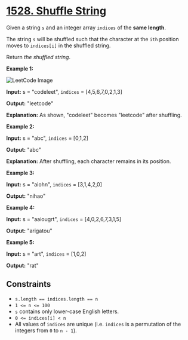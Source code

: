 # [1528. Shuffle String](https://leetcode.com/problems/shuffle-string/)

Given a string `s` and an integer array `indices` of the **same length**.

The string `s` will be shuffled such that the character at the `ith` position moves to `indices[i]` in the shuffled string.

Return _the shuffled string_.

**Example 1:**

![LeetCode Image](https://assets.leetcode.com/uploads/2020/07/09/q1.jpg)

**Input:** s = "codeleet", `indices` = \[4,5,6,7,0,2,1,3\]

**Output:** "leetcode"

**Explanation:** As shown, "codeleet" becomes "leetcode" after shuffling.

**Example 2:**

**Input:** s = "abc", `indices` = \[0,1,2\]

**Output:** "abc"

**Explanation:** After shuffling, each character remains in its position.

**Example 3:**

**Input:** s = "aiohn", `indices` = \[3,1,4,2,0\]

**Output:** "nihao"

**Example 4:**

**Input:** s = "aaiougrt", `indices` = \[4,0,2,6,7,3,1,5\]

**Output:** "arigatou"

**Example 5:**

**Input:** s = "art", `indices` = \[1,0,2\]

**Output:** "rat"

## Constraints

- `s.length == indices.length == n`
- `1 <= n <= 100`
- `s` contains only lower-case English letters.
- `0 <= indices[i] < n`
- All values of `indices` are unique (i.e. `indices` is a permutation of the integers from `0` to `n - 1`).
